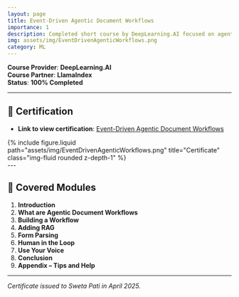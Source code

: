 ```yaml
---
layout: page
title: Event-Driven Agentic Document Workflows
importance: 1
description: Completed short course by DeepLearning.AI focused on agentic workflows for automating document processing using RAG and human-in-the-loop strategies.
img: assets/img/EventDrivenAgenticWorkflows.png
category: ML
---
```


**Course Provider**: **DeepLearning.AI**  
**Course Partner**: **LlamaIndex**  
**Status**: **100% Completed**

---

## **📜 Certification**
- **Link to view certification**: <a href="https://learn.deeplearning.ai/accomplishments/81a0e776-b457-4584-853d-1cf8023b81e1?usp=sharing" target="_blank">Event-Driven Agentic Document Workflows</a>

<div class="row justify-content-sm-center">
  <div class="col-sm-8 mt-3 mt-md-0">
    {% include figure.liquid path="assets/img/EventDrivenAgenticWorkflows.png" title="Certificate" class="img-fluid rounded z-depth-1" %}
  </div>
</div>
---

## 📘 **Covered Modules**

1. **Introduction**  
2. **What are Agentic Document Workflows**  
3. **Building a Workflow**  
4. **Adding RAG**  
5. **Form Parsing**  
6. **Human in the Loop**  
7. **Use Your Voice**  
8. **Conclusion**  
9. **Appendix – Tips and Help**

---

*Certificate issued to Sweta Pati in April 2025.*
